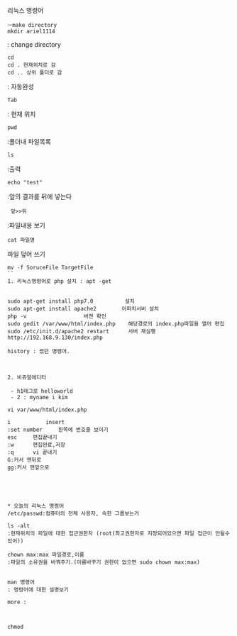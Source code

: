 리눅스 명령어
```
ㅡmake directory
mkdir ariel1114 
```

: change directory
```
cd 
cd . 현재위치로 감
cd .. 상위 폴더로 감
```

: 자동완성
```
Tab 
```

: 현재 위치
```
pwd 
```

:폴더내 파일목록
```
ls
```

:출력
```
echo "test"
```

:앞의 결과를 뒤에 넣는다
```
 앞>>뒤
```

:파일내용 보기
```
cat 파일명
```

파일 덮어 쓰기
```
mv -f SoruceFile TargetFile
``
1. 리눅스명령어로 php 설치 : apt -get


sudo apt-get install php7.0  		 설치
sudo apt-get install apache2		아파치서버 설치
php -v    				버젼 확인
sudo gedit /var/www/html/index.php    해당경로의 index.php파일을 열어 편집
sudo /etc/init.d/apache2 restart      서버 재실행
http://192.168.9.130/index.php		

history : 썼던 명령어.



2. 비쥬얼에디터

 - h1태그로 helloworld
 - 2 : myname i kim

vi var/www/html/index.php

i   		insert
:set number     왼쪽에 번호줄 보이기
esc		편집끝내기
:w		편집완료,저장
:q		vi 끝내기
G:커서 맨뒤로
gg:커서 맨앞으로





* 오늘의 리눅스 명령어
/etc/passwd:컴퓨터의 전체 사용자, 속한 그룹보는거

ls -alt
:현재위치의 파일에 대한 접근권한자 (root(최고권한자로 지정되어있으면 파일 접근이 안될수있어))

chown max:max 파일경로,이름
:파일의 소유권을 바꿔주기.(이름바꾸기 권한이 없으면 sudo chown max:max)


man 명령어
: 명령어에 대한 설명보기 

more : 



chmod


